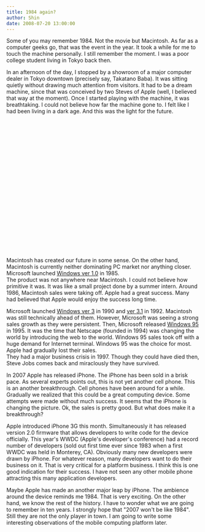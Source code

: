 ```yaml
---
title: 1984 again?
author: Shin
date: 2008-07-20 13:00:00
---
```


Some of you may remember 1984.  Not the movie but Macintosh.  As far as a computer geeks go,
that was the event in the year.  It took a while for me to touch the machine personally.  I still remember
the moment.  I was a poor college student living in Tokyo back then.

In an afternoon of the day, I stopped by a showroom of a major computer dealer in Tokyo downtown 
(precisely say, Takatano Baba).  It was sitting quietly without drawing much attention from visitors.
It had to be a dream machine, since that was conceived by two Steves of Apple (well, I believed that 
way at the moment).  Once I started playing with the machine, it was breathtaking.  I could not believe 
how far the machine gone to.  I felt like I had been living in a dark age.  And this was the light for the 
future.

<object width="425" height="344"><param name="movie" value="http://www.youtube.com/v/lSiQA6KKyJo&hl=en&fs=1"></param><param name="allowFullScreen" value="true"></param><embed src="http://www.youtube.com/v/lSiQA6KKyJo&hl=en&fs=1" type="application/x-shockwave-flash" allowfullscreen="true" width="425" height="344"></embed></object>

Macintosh has created our future in some sense.  On the other hand, Macintosh is currently neither 
dominating PC market nor anything closer.  Microsoft launched [Windows ver 1.0][win1] in 1985.  
The product was not anywhere near Macintosh.  I could not believe how primitive it was.  It was like a 
small project done by a summer intern.  Around 1986, Macintosh sales were taking off.  Apple had a 
great success.  Many had believed that Apple would enjoy the success long time.

Microsoft launched [Windows ver 3][win3] in 1990 and [ver 3.1][win31] in 1992.  Macintosh was still 
technically ahead of them.  However, Microsoft was seeing a strong sales growth as they were persistent.
Then, Microsoft released [Windows 95][win95] in 1995.  It was the time that Netscape (founded in 1994) 
was changing the world by introducing the web to the world.  Windows 95 sales took off with a huge 
demand for Internet terminal.  Windows 95 was the choice for most.  Apple had gradually lost their sales.  
They had a major business crisis in 1997.  Though they could have died then, Steve Jobs comes back and 
miraclously they have survived.

In 2007 Apple has released iPhone.  The iPhone has been sold in a brisk pace.  As several experts points
out, this is not yet another cell phone.  This is an another breakthrough.  Cell phones have been around
for a while.  Gradually we realized that this could be a great computing device.  Some attempts were
made without much success.  It seems that the iPhone is changing the picture.  Ok, the sales is pretty
good.  But what does make it a breakthrough?

Apple introduced iPhone 3G this month.  Simultaneously it has released version 2.0 firmware that allows 
developers to write code for the device officially.  This year's WWDC (Apple's developer's conference) 
had a record number of developers (sold out first time ever since 1983 when a first WWDC was held in 
Monterey, CA).  Obviously many new developers were drawn by iPhone.  For whatever reason, many 
developers want to do their business on it.  That is very critical for a platform business.  I think this is
one good indication for their success.  I have not seen any other mobile phone attracting this many
application developers.

Maybe Apple has made an another major leap by iPhone.  The ambience around the device reminds me 
1984.  That is very exciting.  On the other hand, we know the rest of the history.  I have to wonder what 
we are going to remember in ten years.  I strongly hope that "2007 won't be like 1984".  Still they are
not the only player in town.  I am going to write some interesting observations of the mobile computing
platform later.

[win1]: http://en.wikipedia.org/wiki/Windows_1.0
[win3]: http://en.wikipedia.org/wiki/Windows_3.0
[win31]: http://en.wikipedia.org/wiki/Windows_3.1x
[win95]: http://en.wikipedia.org/wiki/Windows_95
